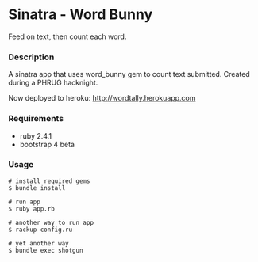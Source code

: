 Sinatra - Word Bunny
===================

Feed on text, then count each word.

### Description

A sinatra app that uses word_bunny gem to count text submitted.
Created during a PHRUG hacknight.

Now deployed to heroku:
http://wordtally.herokuapp.com

### Requirements

* ruby 2.4.1
* bootstrap 4 beta

### Usage

```shell
# install required gems
$ bundle install

# run app
$ ruby app.rb

# another way to run app
$ rackup config.ru

# yet another way
$ bundle exec shotgun
```
